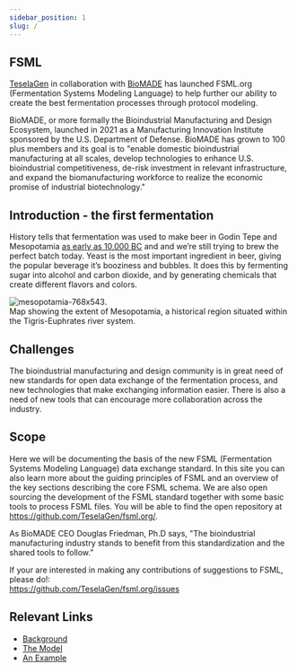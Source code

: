 ```yaml
---
sidebar_position: 1
slug: /
---
```



## FSML

[TeselaGen](https://teselagen.com/) in collaboration with [BioMADE](https://www.biomade.org/) has launched FSML.org (Fermentation Systems Modeling Language) to help further our ability to create the best fermentation processes through protocol modeling.    

BioMADE, or more formally the Bioindustrial Manufacturing and Design Ecosystem, launched in 2021 as a Manufacturing Innovation Institute sponsored by the U.S. Department of Defense. BioMADE has grown to 100 plus members and its goal is to "enable domestic bioindustrial manufacturing at all scales, develop technologies to enhance U.S. bioindustrial competitiveness, de-risk investment in relevant infrastructure, and expand the biomanufacturing workforce to realize the economic promise of industrial biotechnology."


## Introduction - the first fermentation

History tells that fermentation was used to make beer in Godin Tepe and Mesopotamia [as early as 10,000 BC](-) and and we’re still trying to brew the perfect batch today.  Yeast is the most important ingredient in beer, giving the popular beverage it’s booziness and bubbles. It does this by fermenting sugar into alcohol and carbon dioxide, and by generating chemicals that create different flavors and colors.

![mesopotamia-768x543](https://user-images.githubusercontent.com/144330/190490192-ea442716-d775-4166-9069-b50e0c62489f.png).  
Map showing the extent of Mesopotamia, a historical region situated within the Tigris-Euphrates river system.

## Challenges 
The bioindustrial manufacturing and design community is in great need of new standards for open data exchange of the fermentation process, and new technologies that make exchanging information easier. There is also a need of new tools that can encourage more collaboration across the industry.

## Scope 
Here we will be documenting the basis of the new FSML (Fermentation Systems Modeling Language) data exchange standard. In this site you can also learn more about the guiding principles of FSML and an overview of the key sections describing the core FSML schema. We are also open sourcing the development of the FSML standard together with some basic tools to process FSML files. You will be able to find the open repository at https://github.com/TeselaGen/fsml.org/.    


As BioMADE CEO Douglas Friedman, Ph.D says, "The bioindustrial manufacturing industry stands to benefit from this standardization and the shared tools to follow.”    

If your are interested in making any contributions of suggestions to FSML, please do!:    
https://github.com/TeselaGen/fsml.org/issues



## Relevant Links

- [Background](/background)
- [The Model](/model)
- [An Example](/examples/pdf-yaml-example)
